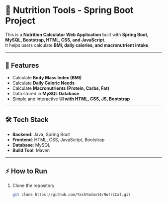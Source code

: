 # 🍎 Nutrition Tools - Spring Boot Project

This is a **Nutrition Calculator Web Application** built with **Spring Boot, MySQL, Bootstrap, HTML, CSS, and JavaScript**.  
It helps users calculate **BMI, daily calories, and macronutrient intake**.

---

## 🚀 Features
- Calculate **Body Mass Index (BMI)**  
- Calculate **Daily Caloric Needs**  
- Calculate **Macronutrients (Protein, Carbs, Fat)**  
- Data stored in **MySQL Database**  
- Simple and interactive **UI with HTML, CSS, JS, Bootstrap**

---

## 🛠️ Tech Stack
- **Backend**: Java, Spring Boot  
- **Frontend**: HTML, CSS, JavaScript, Bootstrap  
- **Database**: MySQL  
- **Build Tool**: Maven  

---

## ⚡ How to Run
1. Clone the repository  
   ```bash
   git clone https://github.com/YashYadav14/NutriCal.git

